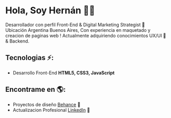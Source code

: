 
# Hola, Soy Hernán 👋🏼

Desarrollador con perfil Front-End & Digital Marketing Strategist 🚀 Ubicación Argentina Buenos Aires, Con experiencia en maquetado y creacion de paginas web !
Actualmente adquiriendo conocimientos UX/UI :art: & Backend.

## Tecnologias ⚡: 
- Desarrollo Front-End **HTML5, CSS3, JavaScript**
 
## Encontrame en 🌎: 
- Proyectos de diseño <a href="https://www.behance.net/IamHernanFlores"> Behance</a> 🎨
- Actualizacion Profesional <a href="https://www.linkedin.com/in/hern%C3%A1nfloresdeveloper/">LinkedIn</a> 💼
































